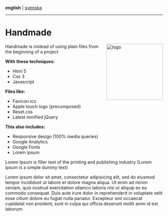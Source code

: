 **english** | [svenska](https://github.com/Ha006/handmade/blob/master/README.sv.md)
- - -

Handmade
===========

<img src="https://fbcdn-sphotos-h-a.akamaihd.net/hphotos-ak-prn2/1382809_531221563621299_352345554_n.png" width="180" height="180" alt="logo" align="right"/>

Handmade is instead of using plain files from the beginning of a project

**With these techniques:**

* Html 5
* Css 3
* Javascript

**Files like:**

* Favicon.ico
* Apple touch logo (precomposed)
* Reset.css
* Latest minified jQuery

**This also includes:**

* Responsive design (100% media queries)
* Google Analytics
* Google Fonts
* Lorem ipsum

Lorem Ipsum is filler text of the printing and publishing industry (Lorem ipsum is a simple dummy text)

Lorem ipsum dolor sit amet, consectetur adipisicing elit, sed do eiusmod tempor incididunt ut labore et dolore magna aliqua. Ut enim ad minim veniam, quis nostrud exercitation ullamco laboris nisi ut aliquip ex ea commodo consequat. Duis aute irure dolor in reprehenderit in voluptate velit esse cillum dolore eu fugiat nulla pariatur. Excepteur sint occaecat cupidatat non proident, sunt in culpa qui officia deserunt mollit anim id est laborum.
